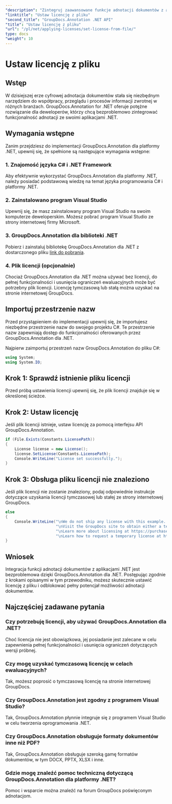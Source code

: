 ```yaml
---
"description": "Zintegruj zaawansowane funkcje adnotacji dokumentów z aplikacjami .NET za pomocą GroupDocs.Annotation for .NET."
"linktitle": "Ustaw licencję z pliku"
"second_title": "GroupDocs.Annotation .NET API"
"title": "Ustaw licencję z pliku"
"url": "/pl/net/applying-licenses/set-license-from-file/"
type: docs
"weight": 10
---
```


# Ustaw licencję z pliku

## Wstęp
W dzisiejszej erze cyfrowej adnotacja dokumentów stała się niezbędnym narzędziem do współpracy, przeglądu i procesów informacji zwrotnej w różnych branżach. GroupDocs.Annotation for .NET oferuje potężne rozwiązanie dla deweloperów, którzy chcą bezproblemowo zintegrować funkcjonalność adnotacji ze swoimi aplikacjami .NET.
## Wymagania wstępne
Zanim przejdziesz do implementacji GroupDocs.Annotation dla platformy .NET, upewnij się, że spełnione są następujące wymagania wstępne:
### 1. Znajomość języka C# i .NET Framework
Aby efektywnie wykorzystać GroupDocs.Annotation dla platformy .NET, należy posiadać podstawową wiedzę na temat języka programowania C# i platformy .NET.
### 2. Zainstalowano program Visual Studio
Upewnij się, że masz zainstalowany program Visual Studio na swoim komputerze deweloperskim. Możesz pobrać program Visual Studio ze strony internetowej firmy Microsoft.
### 3. GroupDocs.Annotation dla biblioteki .NET
Pobierz i zainstaluj bibliotekę GroupDocs.Annotation dla .NET z dostarczonego pliku [link do pobrania](https://releases.groupdocs.com/annotation/net/).
### 4. Plik licencji (opcjonalnie)
Chociaż GroupDocs.Annotation dla .NET można używać bez licencji, do pełnej funkcjonalności i usunięcia ograniczeń ewaluacyjnych może być potrzebny plik licencji. Licencję tymczasową lub stałą można uzyskać na stronie internetowej GroupDocs.

## Importuj przestrzenie nazw
Przed przystąpieniem do implementacji upewnij się, że importujesz niezbędne przestrzenie nazw do swojego projektu C#. Te przestrzenie nazw zapewniają dostęp do funkcjonalności oferowanych przez GroupDocs.Annotation dla .NET.

Najpierw zaimportuj przestrzeń nazw GroupDocs.Annotation do pliku C#:
```csharp
using System;
using System.IO;
```
## Krok 1: Sprawdź istnienie pliku licencji
Przed próbą ustawienia licencji upewnij się, że plik licencji znajduje się w określonej ścieżce.
## Krok 2: Ustaw licencję
Jeśli plik licencji istnieje, ustaw licencję za pomocą interfejsu API GroupDocs.Annotation.
```csharp
if (File.Exists(Constants.LicensePath))
{
    License license = new License();
    license.SetLicense(Constants.LicensePath);
    Console.WriteLine("License set successfully.");
}
```
## Krok 3: Obsługa pliku licencji nie znaleziono
Jeśli plik licencji nie zostanie znaleziony, podaj odpowiednie instrukcje dotyczące uzyskania licencji tymczasowej lub stałej ze strony internetowej GroupDocs.
```csharp
else
{
    Console.WriteLine("\nWe do not ship any license with this example. " +
                      "\nVisit the GroupDocs site to obtain either a temporary or permanent license. " +
                      "\nLearn more about licensing at https://purchase.groupdocs.com/faqs/licensing. " +
                      "\nLearn how to request a temporary license at https://purchase.groupdocs.com/temporary-license.");
}
```

## Wniosek
Integracja funkcji adnotacji dokumentów z aplikacjami .NET jest bezproblemowa dzięki GroupDocs.Annotation dla .NET. Postępując zgodnie z krokami opisanymi w tym przewodniku, możesz skutecznie ustawić licencję z pliku i odblokować pełny potencjał możliwości adnotacji dokumentów.
## Najczęściej zadawane pytania
### Czy potrzebuję licencji, aby używać GroupDocs.Annotation dla .NET?
Choć licencja nie jest obowiązkowa, jej posiadanie jest zalecane w celu zapewnienia pełnej funkcjonalności i usunięcia ograniczeń dotyczących wersji próbnej.
### Czy mogę uzyskać tymczasową licencję w celach ewaluacyjnych?
Tak, możesz poprosić o tymczasową licencję na stronie internetowej GroupDocs.
### Czy GroupDocs.Annotation jest zgodny z programem Visual Studio?
Tak, GroupDocs.Annotation płynnie integruje się z programem Visual Studio w celu tworzenia oprogramowania .NET.
### Czy GroupDocs.Annotation obsługuje formaty dokumentów inne niż PDF?
Tak, GroupDocs.Annotation obsługuje szeroką gamę formatów dokumentów, w tym DOCX, PPTX, XLSX i inne.
### Gdzie mogę znaleźć pomoc techniczną dotyczącą GroupDocs.Annotation dla platformy .NET?
Pomoc i wsparcie można znaleźć na forum GroupDocs poświęconym adnotacjom.